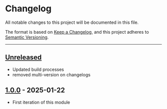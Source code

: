 # Changelog

All notable changes to this project will be documented in this file.

The format is based on [Keep a Changelog](https://keepachangelog.com/en/1.0.0/),
and this project adheres to [Semantic Versioning](https://semver.org/spec/v2.0.0.html).

* * *

## [Unreleased]

- Updated build processes
- removed multi-version on changelogs

## [1.0.0] - 2025-01-22

- First iteration of this module

[Unreleased]: https://github.com/ortus-boxlang/bx-pdf/compare/v1.0.0...HEAD

[1.0.0]: https://github.com/ortus-boxlang/bx-pdf/compare/v1.0.0...v1.0.0
